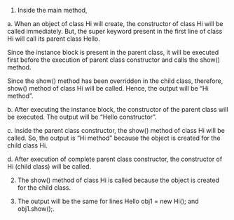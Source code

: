 1. Inside the main method,

a. When an object of class Hi will create, the constructor of class Hi will be called immediately. But, the super keyword present in the first line of class Hi will call its parent class Hello.

Since the instance block is present in the parent class, it will be executed first before the execution of parent class constructor and calls the show() method.

Since the show() method has been overridden in the child class, therefore, show() method of class Hi will be called. Hence, the output will be “Hi method”.

b. After executing the instance block, the constructor of the parent class will be executed. The output will be “Hello constructor”.

c. Inside the parent class constructor, the show() method of class Hi will be called. So, the output is “Hi method” because the object is created for the child class Hi.

d. After execution of complete parent class constructor, the constructor of Hi (child class) will be called.

2. The show() method of class Hi is called because the object is created for the child class.

3. The output will be the same for lines Hello obj1 = new Hi(); and obj1.show();.